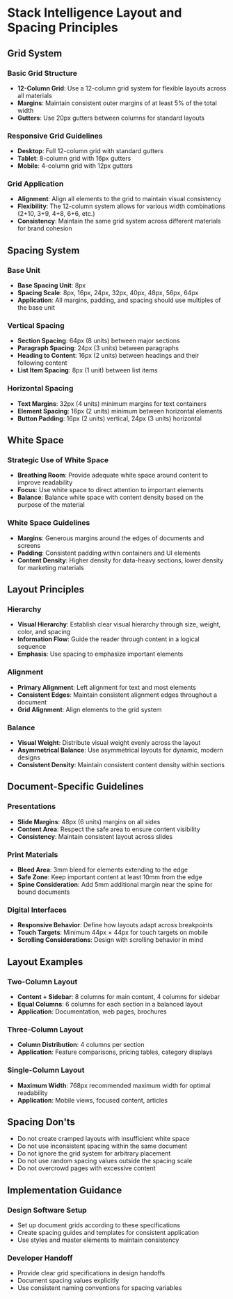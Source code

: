 # Stack Intelligence Layout and Spacing Principles

## Grid System

### Basic Grid Structure
- **12-Column Grid**: Use a 12-column grid system for flexible layouts across all materials
- **Margins**: Maintain consistent outer margins of at least 5% of the total width
- **Gutters**: Use 20px gutters between columns for standard layouts

### Responsive Grid Guidelines
- **Desktop**: Full 12-column grid with standard gutters
- **Tablet**: 8-column grid with 16px gutters
- **Mobile**: 4-column grid with 12px gutters

### Grid Application
- **Alignment**: Align all elements to the grid to maintain visual consistency
- **Flexibility**: The 12-column system allows for various width combinations (2+10, 3+9, 4+8, 6+6, etc.)
- **Consistency**: Maintain the same grid system across different materials for brand cohesion

## Spacing System

### Base Unit
- **Base Spacing Unit**: 8px
- **Spacing Scale**: 8px, 16px, 24px, 32px, 40px, 48px, 56px, 64px
- **Application**: All margins, padding, and spacing should use multiples of the base unit

### Vertical Spacing
- **Section Spacing**: 64px (8 units) between major sections
- **Paragraph Spacing**: 24px (3 units) between paragraphs
- **Heading to Content**: 16px (2 units) between headings and their following content
- **List Item Spacing**: 8px (1 unit) between list items

### Horizontal Spacing
- **Text Margins**: 32px (4 units) minimum margins for text containers
- **Element Spacing**: 16px (2 units) minimum between horizontal elements
- **Button Padding**: 16px (2 units) vertical, 24px (3 units) horizontal

## White Space

### Strategic Use of White Space
- **Breathing Room**: Provide adequate white space around content to improve readability
- **Focus**: Use white space to direct attention to important elements
- **Balance**: Balance white space with content density based on the purpose of the material

### White Space Guidelines
- **Margins**: Generous margins around the edges of documents and screens
- **Padding**: Consistent padding within containers and UI elements
- **Content Density**: Higher density for data-heavy sections, lower density for marketing materials

## Layout Principles

### Hierarchy
- **Visual Hierarchy**: Establish clear visual hierarchy through size, weight, color, and spacing
- **Information Flow**: Guide the reader through content in a logical sequence
- **Emphasis**: Use spacing to emphasize important elements

### Alignment
- **Primary Alignment**: Left alignment for text and most elements
- **Consistent Edges**: Maintain consistent alignment edges throughout a document
- **Grid Alignment**: Align elements to the grid system

### Balance
- **Visual Weight**: Distribute visual weight evenly across the layout
- **Asymmetrical Balance**: Use asymmetrical layouts for dynamic, modern designs
- **Consistent Density**: Maintain consistent content density within sections

## Document-Specific Guidelines

### Presentations
- **Slide Margins**: 48px (6 units) margins on all sides
- **Content Area**: Respect the safe area to ensure content visibility
- **Consistency**: Maintain consistent layout across slides

### Print Materials
- **Bleed Area**: 3mm bleed for elements extending to the edge
- **Safe Zone**: Keep important content at least 10mm from the edge
- **Spine Consideration**: Add 5mm additional margin near the spine for bound documents

### Digital Interfaces
- **Responsive Behavior**: Define how layouts adapt across breakpoints
- **Touch Targets**: Minimum 44px × 44px for touch targets on mobile
- **Scrolling Considerations**: Design with scrolling behavior in mind

## Layout Examples

### Two-Column Layout
- **Content + Sidebar**: 8 columns for main content, 4 columns for sidebar
- **Equal Columns**: 6 columns for each section in a balanced layout
- **Application**: Documentation, web pages, brochures

### Three-Column Layout
- **Column Distribution**: 4 columns per section
- **Application**: Feature comparisons, pricing tables, category displays

### Single-Column Layout
- **Maximum Width**: 768px recommended maximum width for optimal readability
- **Application**: Mobile views, focused content, articles

## Spacing Don'ts
- Do not create cramped layouts with insufficient white space
- Do not use inconsistent spacing within the same document
- Do not ignore the grid system for arbitrary placement
- Do not use random spacing values outside the spacing scale
- Do not overcrowd pages with excessive content

## Implementation Guidance

### Design Software Setup
- Set up document grids according to these specifications
- Create spacing guides and templates for consistent application
- Use styles and master elements to maintain consistency

### Developer Handoff
- Provide clear grid specifications in design handoffs
- Document spacing values explicitly
- Use consistent naming conventions for spacing variables
